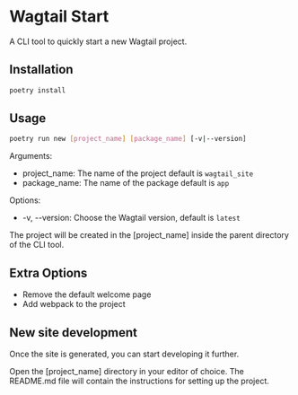 # Wagtail Start

A CLI tool to quickly start a new Wagtail project.

## Installation

```bash
poetry install
```

## Usage

```bash
poetry run new [project_name] [package_name] [-v|--version]
```

Arguments:

- project_name: The name of the project default is `wagtail_site`
- package_name: The name of the package default is `app`

Options:

- -v, --version: Choose the Wagtail version, default is `latest`

The project will be created in the [project_name] inside the parent directory of the CLI tool.

## Extra Options

- Remove the default welcome page
- Add webpack to the project

## New site development

Once the site is generated, you can start developing it further.

Open the [project_name] directory in your editor of choice. The README.md file will contain the instructions for setting up the project.
